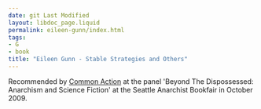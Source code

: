 ```yaml
---
date: git Last Modified
layout: libdoc_page.liquid
permalink: eileen-gunn/index.html
tags:
- G
- book
title: "Eileen Gunn - Stable Strategies and Others"
---
```


Recommended by <a href="http://nwsfsnews.blogspot.com/2009/10/i-wanna-read-sf-anarchy.html"> Common Action</a> at the panel 'Beyond The Dispossessed: Anarchism and Science  Fiction' at the Seattle Anarchist Bookfair in October 2009.